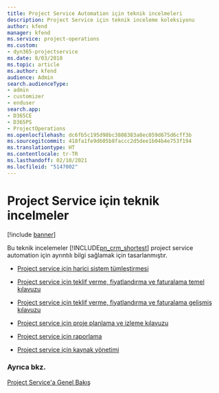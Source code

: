 ```yaml
---
title: Project Service Automation için teknik incelmeleri
description: Project Service için teknik inceleme koleksiyonu
author: kfend
manager: kfend
ms.service: project-operations
ms.custom:
- dyn365-projectservice
ms.date: 8/03/2018
ms.topic: article
ms.author: kfend
audience: Admin
search.audienceType:
- admin
- customizer
- enduser
search.app:
- D365CE
- D365PS
- ProjectOperations
ms.openlocfilehash: dc6fb5c195d98bc3808383a8ec059d675d6cff3b
ms.sourcegitcommit: 418fa1fe9d605b8faccc2d5dee1b04b4e753f194
ms.translationtype: HT
ms.contentlocale: tr-TR
ms.lasthandoff: 02/10/2021
ms.locfileid: "5147002"
---
```

# <a name="white-papers-for-project-service"></a>Project Service için teknik incelmeler

[!include [banner](../includes/psa-now-project-operations.md)]

Bu teknik incelemeler [!INCLUDE[pn_crm_shortest](../includes/pn-crm-shortest.md)] project service automation için ayrıntılı bilgi sağlamak için tasarlanmıştır.

-   [Project service için harici sistem tümleştirmesi](https://go.microsoft.com/fwlink/?LinkId=825445)

-   [Project service için teklif verme, fiyatlandırma ve faturalama temel kılavuzu](https://go.microsoft.com/fwlink/?LinkId=825241)

-   [Project service için teklif verme, fiyatlandırma ve faturalama gelişmiş kılavuzu](https://go.microsoft.com/fwlink/?LinkId=825242)

-   [Project service için proje planlama ve izleme kılavuzu](https://go.microsoft.com/fwlink/?LinkId=825243)

-   [Project service için raporlama](https://go.microsoft.com/fwlink/?LinkId=825446)

-   [Project service için kaynak yönetimi](https://go.microsoft.com/fwlink/?LinkId=825244)

### <a name="see-also"></a>Ayrıca bkz.
 [Project Service'a Genel Bakış](../psa/overview.md)
